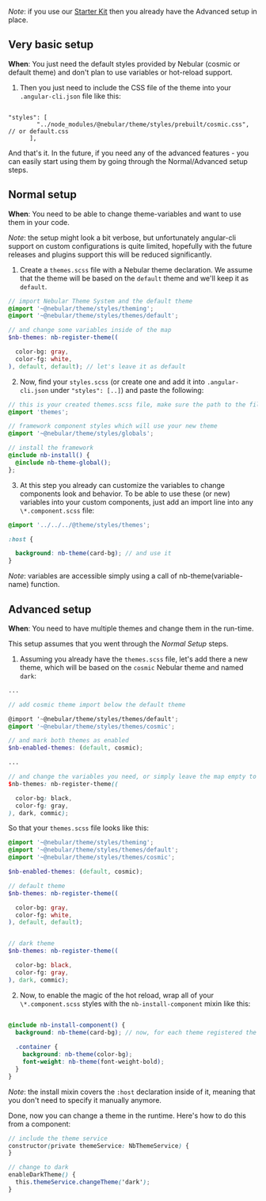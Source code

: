 *Note*: if you use our [Starter Kit](/#/docs/installation/based-on-starter-kit) then you already have the Advanced setup in place.

## Very basic setup
**When**: You just need the default styles provided by Nebular (cosmic or default theme) and don't plan to use variables or hot-reload support.

1) Then you just need to include the CSS file of the theme into your `.angular-cli.json` file like this:

```

"styles": [
        "../node_modules/@nebular/theme/styles/prebuilt/cosmic.css", // or default.css
      ],

```

And that's it. In the future, if you need any of the advanced features - you can easily start using them by going through the Normal/Advanced setup steps.


## Normal setup
**When**: You need to be able to change theme-variables and want to use them in your code.

*Note*: the setup might look a bit verbose, but unfortunately angular-cli support on custom configurations is quite limited, hopefully with the future releases and plugins support this will be reduced significantly.

1) Create a `themes.scss` file with a Nebular theme declaration. We assume that the theme will be based on the `default` theme and we'll keep it as `default`.

```scss
// import Nebular Theme System and the default theme
@import '~@nebular/theme/styles/theming';
@import '~@nebular/theme/styles/themes/default';

// and change some variables inside of the map
$nb-themes: nb-register-theme((

  color-bg: gray,
  color-fg: white,
), default, default); // let's leave it as default 

```


2) Now, find your `styles.scss` (or create one and add it into `.angular-cli.json` under `"styles": [..]`) and paste the following:

```scss
// this is your created themes.scss file, make sure the path to the file is correct
@import 'themes';

// framework component styles which will use your new theme
@import '~@nebular/theme/styles/globals';

// install the framework
@include nb-install() {
  @include nb-theme-global();
};

```


3) At this step you already can customize the variables to change components look and behavior. To be able to use these (or new) variables into your custom components, just add an import line into any `\*.component.scss` file:

```scss
@import '../../../@theme/styles/themes';

:host {

  background: nb-theme(card-bg); // and use it
}
``` 
*Note*: variables are accessible simply using a call of nb-theme(variable-name) function. 

## Advanced setup
**When**: You need to have multiple themes and change them in the run-time.

This setup assumes that you went through the *Normal Setup* steps.

1) Assuming you already have the `themes.scss` file, let's add there a new theme, which will be based on the `cosmic` Nebular theme and named `dark`:

```scss
...

// add cosmic theme import below the default theme

@import '~@nebular/theme/styles/themes/default';
@import '~@nebular/theme/styles/themes/cosmic';

// and mark both themes as enabled 
$nb-enabled-themes: (default, cosmic);

...

// and change the variables you need, or simply leave the map empty to use the default values
$nb-themes: nb-register-theme((

  color-bg: black,
  color-fg: gray,
), dark, commic); 
```

So that your `themes.scss` file looks like this:

```scss
@import '~@nebular/theme/styles/theming';
@import '~@nebular/theme/styles/themes/default';
@import '~@nebular/theme/styles/themes/cosmic';

$nb-enabled-themes: (default, cosmic);

// default theme
$nb-themes: nb-register-theme((

  color-bg: gray,
  color-fg: white,
), default, default); 


// dark theme
$nb-themes: nb-register-theme((

  color-bg: black,
  color-fg: gray,
), dark, commic); 

```

2) Now, to enable the magic of the hot reload, wrap all of your `\*.component.scss` styles with the `nb-install-component` mixin like this:

```scss

@include nb-install-component() {
  background: nb-theme(card-bg); // now, for each theme registered the corresponding value will be inserted
  
  .container {
    background: nb-theme(color-bg);
    font-weight: nb-theme(font-weight-bold);
  }
}
```
*Note*: the install mixin covers the `:host` declaration inside of it, meaning that you don't need to specify it manually anymore.

Done, now you can change a theme in the runtime. Here's how to do this from a component:

```scss
// include the theme service
constructor(private themeService: NbThemeService) {
}

// change to dark
enableDarkTheme() {
  this.themeService.changeTheme('dark');
}
```
